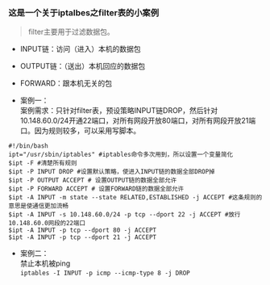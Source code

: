 ### 这是一个关于iptalbes之filter表的小案例  
> filter主要用于过滤数据包。  
  * INPUT链：访问（进入）本机的数据包  
  * OUTPUT链：（送出）本机回应的数据包  
  * FORWARD：跟本机无关的包  

* 案例一：  
  案例需求：只针对filter表，预设策略INPUT链DROP，然后针对10.148.60.0/24开通22端口，对所有网段开放80端口，对所有网段开放21端口。因为规则较多，可以采用写脚本。  

``` 
#!/bin/bash
ipt="/usr/sbin/iptables" #iptables命令多次用到，所以设置一个变量简化
$ipt -F #清楚所有规则
$ipt -P INPUT DROP #设置默认策略，使进入INPUT链的数据全部DROP掉
$ipt -P OUTPUT ACCEPT # 设置OUTPUT链的数据全部允许
$ipt -P FORWARD ACCEPT # 设置FORWARD链的数据全部允许
$ipt -A INPUT -m state --state RELATED,ESTABLISHED -j ACCEPT #这条规则的意思是使通信更加流畅
$ipt -A INPUT -s 10.148.60.0/24 -p tcp --dport 22 -j ACCEPT #放行10.148.60.0网段的22端口
$ipt -A INPUT -p tcp --dport 80 -j ACCEPT
$ipt -A INPUT -p tcp --dport 21 -j ACCEPT
```  

* 案例二：  
  禁止本机被ping  
  ```iptables -I INPUT -p icmp --icmp-type 8 -j DROP```  



